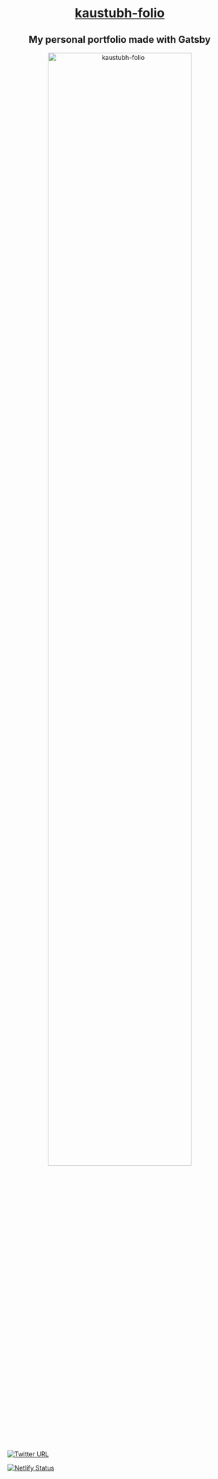 <a href="https://kaustubh-folio.netlify.app/"><h1 align="center">kaustubh-folio</h1></a>

 <h2 align="center">My personal portfolio made with Gatsby</h2>
 
 
 <p align="center">
  <a href="https://kaustubh-folio.netlify.app/">
    <img alt="kaustubh-folio" src="https://pbs.twimg.com/media/EbI2j-nU4AIHs4z?format=jpg&name=large" width="80%" />
  </a>
</p>

<p>

<a href="https://twitter.com/kaustubh_2020">
<img alt="Twitter URL" src="https://img.shields.io/twitter/url?label=Twitter&style=social&url=https%3A%2F%2Ftwitter.com%2Fkaustubh_2020">
</a>

<a href="https://app.netlify.com/sites/kaustubh-folio/deploys"><img src="https://api.netlify.com/api/v1/badges/48b41705-e3a1-4716-9825-3ea1e9d8a274/deploy-status" alt="Netlify Status"></a>

</p>
